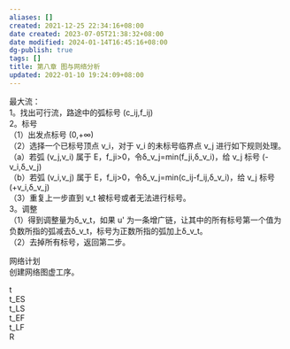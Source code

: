 ```yaml
---
aliases: []
created: 2021-12-25 22:34:16+08:00
date created: 2023-07-05T21:38:32+08:00
date modified: 2024-01-14T16:45:16+08:00
dg-publish: true
tags: []
title: 第八章 图与网络分析
updated: 2022-01-10 19:24:09+08:00
---
```


最大流：  
1。找出可行流，路途中的弧标号 (c_ij,f_ij)  
2。标号  
（1）出发点标号 (0,+∞)  
（2）选择一个已标号顶点 v_i，对于 v_i 的未标号临界点 v_j 进行如下规则处理。  
（a）若弧 (v_j,v_i) 属于 E，f_ji\>0，令δ_v\_j=min(f_ji,δ_v\_i)，给 v_j 标号 (-v_i,δ_v\_j)  
（b）若弧 (v_i,v_j) 属于 E，f_ij\>0，令δ_v\_j=min(c_ij-f_ij,δ_v\_i)，给 v_j 标号 (+v_i,δ_v\_j)  
（3）重复上一步直到 v_t 被标号或者无法进行标号。  
3。调整  
（1）得到调整量为δ_v\_t，如果 u' 为一条增广链，让其中的所有标号第一个值为负数所指的弧减去δ_v\_t，标号为正数所指的弧加上δ_v\_t。  
（2）去掉所有标号，返回第二步。

网络计划  
创建网络图虚工序。

t  
t_ES  
t_LS  
t_EF  
t_LF  
R